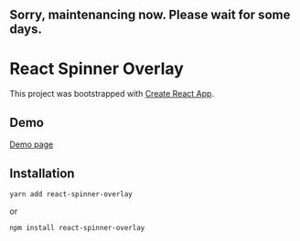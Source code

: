## Sorry, maintenancing now. Please wait for some days.

# React Spinner Overlay

This project was bootstrapped with [Create React App](https://github.com/facebook/create-react-app).

## Demo

[Demo page](https://arisaokasaka.github.io/react-spinner-overlay/)

## Installation

```
yarn add react-spinner-overlay
```

or

```
npm install react-spinner-overlay
```
